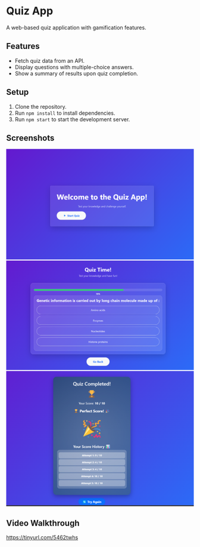 # Quiz App

A web-based quiz application with gamification features.

## Features
- Fetch quiz data from an API.
- Display questions with multiple-choice answers.
- Show a summary of results upon quiz completion.

## Setup
1. Clone the repository.
2. Run `npm install` to install dependencies.
3. Run `npm start` to start the development server.

## Screenshots
![Home Page](screenshots/home.png)
![Quiz Page](screenshots/quiz.png)
![Results Page](screenshots/results.png)

## Video Walkthrough
https://tinyurl.com/5462twhs